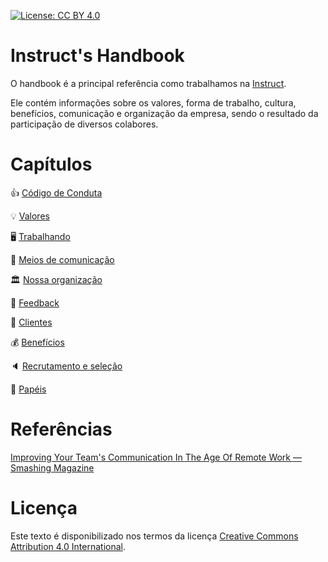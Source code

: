 [![License: CC BY 4.0](https://img.shields.io/badge/License-CC%20BY%204.0-lightgrey.svg)](https://creativecommons.org/licenses/by/4.0/)

# Instruct's Handbook

O handbook é a principal referência como trabalhamos na [Instruct](https://instruct.com.br).

Ele contém informações sobre os valores, forma de trabalho, cultura, benefícios, comunicação
e organização da empresa, sendo o resultado da participação de diversos colabores.

# Capítulos

👍 [Código de Conduta](codigo-de-conduta.md)

💡 [Valores](valores-da-empresa.md)

🖥 [Trabalhando](trabalhando.md)

💬 [Meios de comunicação](meios-de-comunicacao.md)

🏛 [Nossa organização](nossa-organizacao.md)

🎤 [Feedback](feedback.md)

👤 [Clientes](clientes.md)

💰 [Benefícios](beneficios.md)

🔈 [Recrutamento e seleção](recrutamento-e-selecao.md)

🚀 [Papéis](papeis.md)

# Referências

[Improving Your Team's Communication In The Age Of Remote Work — Smashing Magazine](https://www.smashingmagazine.com/2021/02/improve-team-communication-age-remote-work/)

# Licença

Este texto é disponibilizado nos termos da licença [Creative Commons Attribution 4.0 International](https://creativecommons.org/licenses/by/4.0/).
